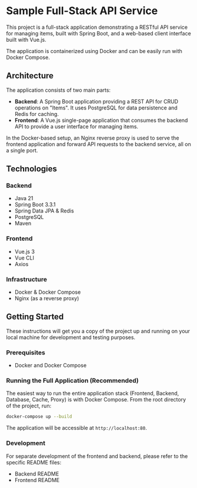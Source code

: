 # Sample Full-Stack API Service

This project is a full-stack application demonstrating a RESTful API service for managing items, built with Spring Boot, and a web-based client interface built with Vue.js.

The application is containerized using Docker and can be easily run with Docker Compose.

## Architecture

The application consists of two main parts:

*   **Backend**: A Spring Boot application providing a REST API for CRUD operations on "Items". It uses PostgreSQL for data persistence and Redis for caching.
*   **Frontend**: A Vue.js single-page application that consumes the backend API to provide a user interface for managing items.

In the Docker-based setup, an Nginx reverse proxy is used to serve the frontend application and forward API requests to the backend service, all on a single port.

## Technologies

### Backend
*   Java 21
*   Spring Boot 3.3.1
*   Spring Data JPA & Redis
*   PostgreSQL
*   Maven

### Frontend
*   Vue.js 3
*   Vue CLI
*   Axios

### Infrastructure
*   Docker & Docker Compose
*   Nginx (as a reverse proxy)

## Getting Started

These instructions will get you a copy of the project up and running on your local machine for development and testing purposes.

### Prerequisites

*   Docker and Docker Compose

### Running the Full Application (Recommended)

The easiest way to run the entire application stack (Frontend, Backend, Database, Cache, Proxy) is with Docker Compose. From the root directory of the project, run:

```bash
docker-compose up --build
```

The application will be accessible at `http://localhost:80`.

### Development

For separate development of the frontend and backend, please refer to the specific README files:

*   Backend README
*   Frontend README